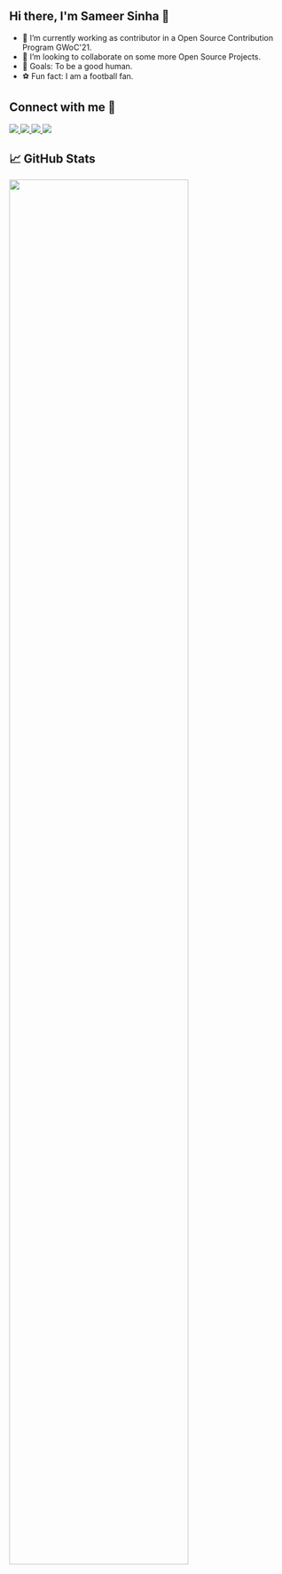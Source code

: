 ## Hi there, I'm Sameer Sinha 👋


- 🔭 I’m currently working as contributor in a Open Source Contribution Program GWoC'21.
- 👯 I’m looking to collaborate on some more Open Source Projects.
- 🥅 Goals: To be a good human.
- ⚽ Fun fact: I am a football fan.


## Connect with me :ghost:

<a href="https://www.linkedin.com/in/sameer-sinha-4b3a40174/">
  <img src="https://img.shields.io/badge/linkedin%20-%230077B5.svg?&style=for-the-badge&logo=linkedin&logoColor=white"/>
</a>

<a href="https://instagram.com/mai_hoon_sameer/">
  <img src="https://img.shields.io/badge/instagram%20-%23E4405F.svg?&style=for-the-badge&logo=Instagram&logoColor=white"/>
</a>

<a href="https://www.facebook.com/sameersinha2000">
 <img src="https://img.shields.io/badge/facebook%20-%232671E5.svg?&style=for-the-badge&logo=Facebook&logoColor=white"/>
</a>

<a href="https://twitter.com/mai_hoon_sameer?s=09">
 <img src="https://img.shields.io/badge/twitter%20-%231DA1F2.svg?&style=for-the-badge&logo=Twitter&logoColor=white"/>
</a>

## 📈 GitHub Stats

<a href="https://github.com/sameer882000">
<img width="80%" src="https://github-readme-stats.vercel.app/api?username=sameer882000&theme=radical&show_icons=true&count_private=true&hide_border=true&line_height=25" />
</a>
